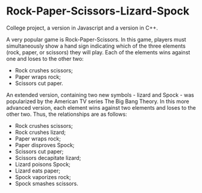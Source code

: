 # Rock-Paper-Scissors-Lizard-Spock

College project, a version in Javascript and a version in C++.

A very popular game is Rock-Paper-Scissors. In this game, players must simultaneously show a hand sign indicating which of the three elements (rock, paper, or scissors) they will play. Each of the elements wins against one and loses to the other two:

* Rock crushes scissors;
* Paper wraps rock;
* Scissors cut paper.

An extended version, containing two new symbols - lizard and Spock - was popularized by the American TV series The Big Bang Theory. In this more advanced version, each element wins against two elements and loses to the other two. Thus, the relationships are as follows:

* Rock crushes scissors;
* Rock crushes lizard;
* Paper wraps rock;
* Paper disproves Spock;
* Scissors cut paper;
* Scissors decapitate lizard;
* Lizard poisons Spock;
* Lizard eats paper;
* Spock vaporizes rock;
* Spock smashes scissors.
